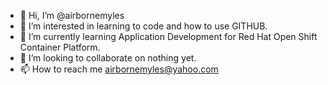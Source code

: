 - 👋 Hi, I’m @airbornemyles
- 👀 I’m interested in learning to code and how to use GITHUB.
- 🌱 I’m currently learning Application Development for Red Hat Open Shift Container Platform.
- 💞️ I’m looking to collaborate on nothing yet. 
- 📫 How to reach me airbornemyles@yahoo.com

<!---
airbornemyles/airbornemyles is a ✨ special ✨ repository because its `README.md` (this file) appears on your GitHub profile.
You can click the Preview link to take a look at your changes.
--->
